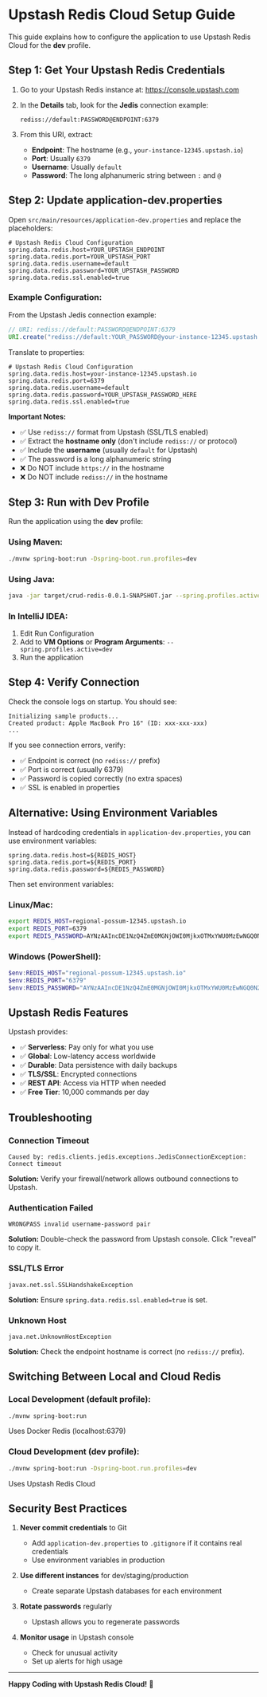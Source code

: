 # Upstash Redis Cloud Setup Guide

This guide explains how to configure the application to use Upstash Redis Cloud for the **dev** profile.

## Step 1: Get Your Upstash Redis Credentials

1. Go to your Upstash Redis instance at: https://console.upstash.com

2. In the **Details** tab, look for the **Jedis** connection example:
   ```
   rediss://default:PASSWORD@ENDPOINT:6379
   ```

3. From this URI, extract:
    - **Endpoint**: The hostname (e.g., `your-instance-12345.upstash.io`)
    - **Port**: Usually `6379`
    - **Username**: Usually `default`
    - **Password**: The long alphanumeric string between `:` and `@`

## Step 2: Update application-dev.properties

Open `src/main/resources/application-dev.properties` and replace the placeholders:

```properties
# Upstash Redis Cloud Configuration
spring.data.redis.host=YOUR_UPSTASH_ENDPOINT
spring.data.redis.port=YOUR_UPSTASH_PORT
spring.data.redis.username=default
spring.data.redis.password=YOUR_UPSTASH_PASSWORD
spring.data.redis.ssl.enabled=true
```

### Example Configuration:

From the Upstash Jedis connection example:

```java
// URI: rediss://default:PASSWORD@ENDPOINT:6379
URI.create("rediss://default:YOUR_PASSWORD@your-instance-12345.upstash.io:6379")
```

Translate to properties:

```properties
# Upstash Redis Cloud Configuration
spring.data.redis.host=your-instance-12345.upstash.io
spring.data.redis.port=6379
spring.data.redis.username=default
spring.data.redis.password=YOUR_UPSTASH_PASSWORD_HERE
spring.data.redis.ssl.enabled=true
```

**Important Notes:**

- ✅ Use `rediss://` format from Upstash (SSL/TLS enabled)
- ✅ Extract the **hostname only** (don't include `rediss://` or protocol)
- ✅ Include the **username** (usually `default` for Upstash)
- ✅ The password is a long alphanumeric string
- ❌ Do NOT include `https://` in the hostname
- ❌ Do NOT include `rediss://` in the hostname

## Step 3: Run with Dev Profile

Run the application using the **dev** profile:

### Using Maven:

```bash
./mvnw spring-boot:run -Dspring-boot.run.profiles=dev
```

### Using Java:

```bash
java -jar target/crud-redis-0.0.1-SNAPSHOT.jar --spring.profiles.active=dev
```

### In IntelliJ IDEA:

1. Edit Run Configuration
2. Add to **VM Options** or **Program Arguments**: `--spring.profiles.active=dev`
3. Run the application

## Step 4: Verify Connection

Check the console logs on startup. You should see:

```
Initializing sample products...
Created product: Apple MacBook Pro 16" (ID: xxx-xxx-xxx)
...
```

If you see connection errors, verify:

- ✅ Endpoint is correct (no `rediss://` prefix)
- ✅ Port is correct (usually 6379)
- ✅ Password is copied correctly (no extra spaces)
- ✅ SSL is enabled in properties

## Alternative: Using Environment Variables

Instead of hardcoding credentials in `application-dev.properties`, you can use environment variables:

```properties
spring.data.redis.host=${REDIS_HOST}
spring.data.redis.port=${REDIS_PORT}
spring.data.redis.password=${REDIS_PASSWORD}
```

Then set environment variables:

### Linux/Mac:

```bash
export REDIS_HOST=regional-possum-12345.upstash.io
export REDIS_PORT=6379
export REDIS_PASSWORD=AYNzAAIncDE1NzQ4ZmE0MGNjOWI0MjkxOTMxYWU0MzEwNGQ0N2ZiNXAxMA
```

### Windows (PowerShell):

```powershell
$env:REDIS_HOST="regional-possum-12345.upstash.io"
$env:REDIS_PORT="6379"
$env:REDIS_PASSWORD="AYNzAAIncDE1NzQ4ZmE0MGNjOWI0MjkxOTMxYWU0MzEwNGQ0N2ZiNXAxMA"
```

## Upstash Redis Features

Upstash provides:

- ✅ **Serverless**: Pay only for what you use
- ✅ **Global**: Low-latency access worldwide
- ✅ **Durable**: Data persistence with daily backups
- ✅ **TLS/SSL**: Encrypted connections
- ✅ **REST API**: Access via HTTP when needed
- ✅ **Free Tier**: 10,000 commands per day

## Troubleshooting

### Connection Timeout

```
Caused by: redis.clients.jedis.exceptions.JedisConnectionException: Connect timeout
```

**Solution:** Verify your firewall/network allows outbound connections to Upstash.

### Authentication Failed

```
WRONGPASS invalid username-password pair
```

**Solution:** Double-check the password from Upstash console. Click "reveal" to copy it.

### SSL/TLS Error

```
javax.net.ssl.SSLHandshakeException
```

**Solution:** Ensure `spring.data.redis.ssl.enabled=true` is set.

### Unknown Host

```
java.net.UnknownHostException
```

**Solution:** Check the endpoint hostname is correct (no `rediss://` prefix).

## Switching Between Local and Cloud Redis

### Local Development (default profile):

```bash
./mvnw spring-boot:run
```

Uses Docker Redis (localhost:6379)

### Cloud Development (dev profile):

```bash
./mvnw spring-boot:run -Dspring-boot.run.profiles=dev
```

Uses Upstash Redis Cloud

## Security Best Practices

1. **Never commit credentials** to Git
    - Add `application-dev.properties` to `.gitignore` if it contains real credentials
    - Use environment variables in production

2. **Use different instances** for dev/staging/production
    - Create separate Upstash databases for each environment

3. **Rotate passwords** regularly
    - Upstash allows you to regenerate passwords

4. **Monitor usage** in Upstash console
    - Check for unusual activity
    - Set up alerts for high usage

---

**Happy Coding with Upstash Redis Cloud!** 🚀
